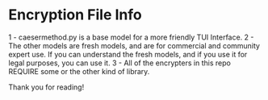 # Encryption File Info

1 - caesermethod.py is a base model for a more friendly TUI Interface.
2 - The other models are fresh models, and are for commercial and community expert use. If you can understand the fresh models, and if you use it for legal purposes, you can use it.
3 - All of the encrypters in this repo REQUIRE some or the other kind of library.

Thank you for reading!
